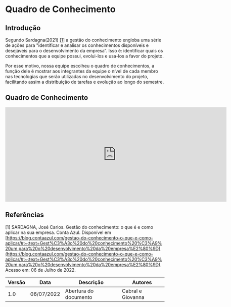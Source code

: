 # Quadro de Conhecimento
## Introdução

Segundo Sardagna(2021) [[1]](#ref1) a gestão do conhecimento engloba uma série de ações para "identificar e analisar os conhecimentos disponíveis e desejáveis para o desenvolvimento da empresa”. Isso é: identificar quais os conhecimentos que a equipe possui, evolui-los e usa-los a favor do projeto. 

Por esse motivo, nossa equipe escolheu o quadro de conhecimentos, a função dele é  mostrar aos integrantes da equipe o nível de cada membro nas tecnologias que serão utilizadas no desenvolvimento do projeto, facilitando assim a distribuição de tarefas e evolução ao longo do semestre.

## Quadro de Conhecimento

<iframe width="700" height="300" frameborder="0" scrolling="yes" src="https://docs.google.com/spreadsheets/d/e/2PACX-1vSv9Al3GRd9pA_WVTwYYDdHLPqktOUcQLEkvAO45Np4a9KNs5xQSdSR-AwrPvzO9A/pubhtml?widget=true&amp;headers=false"></iframe>


## Referências

<a id="1"></a>
[1] SARDAGNA, José Carlos. Gestão do conhecimento: o que é e como aplicar na sua empresa. Conta Azul. Disponível em [https://blog.contaazul.com/gestao-do-conhecimento-o-que-e-como-aplicar/#:~:text=Gest%C3%A3o%20do%20conhecimento%20%C3%A9%20um,para%20o%20desenvolvimento%20da%20empresa%E2%80%9D](https://blog.contaazul.com/gestao-do-conhecimento-o-que-e-como-aplicar/#:~:text=Gest%C3%A3o%20do%20conhecimento%20%C3%A9%20um,para%20o%20desenvolvimento%20da%20empresa%E2%80%9D). Acesso em: 06 de Julho de 2022.


| Versão | Data       | Descrição | Autores |
| ------ | ---------- | --------- | ------- |
| 1.0    | 06/07/2022 | Abertura do documento | Cabral e Giovanna |